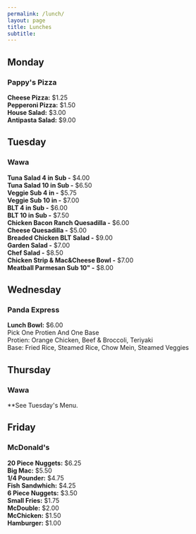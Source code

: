 ```yaml
---
permalink: /lunch/
layout: page
title: Lunches
subtitle: 
---
```


## Monday
### Pappy's Pizza
**Cheese Pizza:** $1.25<br />
**Pepperoni Pizza:** $1.50<br />
**House Salad:** $3.00<br />
**Antipasta Salad:** $9.00

## Tuesday
### Wawa
**Tuna Salad 4 in Sub -** $4.00<br />
**Tuna Salad 10 in Sub -** $6.50<br />
**Veggie Sub 4 in -** $5.75<br />
**Veggie Sub 10 in -** $7.00<br />
**BLT 4 in Sub -** $6.00<br />
**BLT 10 in Sub -** $7.50<br />
**Chicken Bacon Ranch Quesadilla -** $6.00<br />
**Cheese Quesadilla -** $5.00<br />
**Breaded Chicken BLT Salad -** $9.00<br />
**Garden Salad -** $7.00<br />
**Chef Salad -** $8.50<br />
**Chicken Strip & Mac&Cheese Bowl -** $7.00<br />
**Meatball Parmesan Sub 10" -** $8.00

## Wednesday
### Panda Express
**Lunch Bowl:** $6.00<br />
Pick One Protien And One Base<br />
Protien: Orange Chicken, Beef & Broccoli, Teriyaki<br />
Base: Fried Rice, Steamed Rice, Chow Mein, Steamed Veggies<br />

## Thursday
### Wawa
**See Tuesday's Menu.

## Friday
### McDonald's
**20 Piece Nuggets:** $6.25<br />
**Big Mac:** $5.50<br />
**1/4 Pounder:** $4.75<br />
**Fish Sandwhich:**	$4.25<br />
**6 Piece Nuggets:** $3.50<br />
**Small Fries:** $1.75<br />
**McDouble:** $2.00<br />
**McChicken:** $1.50<br />
**Hamburger:** $1.00
